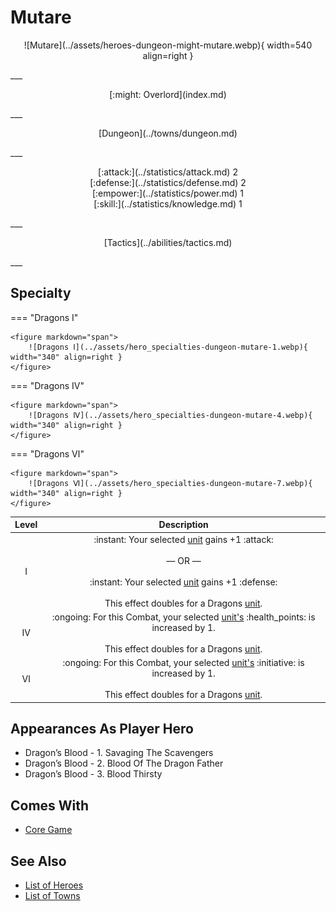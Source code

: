 # Mutare

<p style="text-align: center;" markdown>![Mutare](../assets/heroes-dungeon-might-mutare.webp){ width=540 align=right }</p>
___
<p style="text-align: center;" markdown>[:might: Overlord](index.md)</p>
___
<p style="text-align: center;" markdown>[Dungeon](../towns/dungeon.md)</p>
___

<p style="text-align: center;" markdown>[:attack:](../statistics/attack.md)&nbsp;2</br>[:defense:](../statistics/defense.md)&nbsp;2</br>[:empower:](../statistics/power.md)&nbsp;1</br>[:skill:](../statistics/knowledge.md)&nbsp;1</p>
___
<p style="text-align: center;" markdown>[Tactics](../abilities/tactics.md)</p>
___

## Specialty

=== "Dragons Ⅰ"

    <figure markdown="span">
        ![Dragons Ⅰ](../assets/hero_specialties-dungeon-mutare-1.webp){ width="340" align=right }
    </figure>

=== "Dragons Ⅳ"

    <figure markdown="span">
        ![Dragons Ⅳ](../assets/hero_specialties-dungeon-mutare-4.webp){ width="340" align=right }
    </figure>

=== "Dragons Ⅵ"

    <figure markdown="span">
        ![Dragons Ⅵ](../assets/hero_specialties-dungeon-mutare-7.webp){ width="340" align=right }
    </figure>


| Level | Description |
| :---: | :---: |
| Ⅰ | :instant: Your selected [unit](../units/index.md) gains +1 :attack:<br><br>— OR —<br><br>:instant: Your selected [unit](../units/index.md) gains +1 :defense:<br><br>This effect doubles for a Dragons [unit](../units/index.md). |
| Ⅳ | :ongoing: For this Combat, your selected [unit's](../units/index.md) :health_points: is increased by 1.<br><br>This effect doubles for a Dragons [unit](../units/index.md). |
| Ⅵ | :ongoing: For this Combat, your selected [unit's](../units/index.md) :initiative: is increased by 1.<br><br>This effect doubles for a Dragons [unit](../units/index.md). |


## Appearances As Player Hero

- Dragon’s Blood - 1. Savaging The Scavengers
- Dragon’s Blood - 2. Blood Of The Dragon Father
- Dragon’s Blood - 3. Blood Thirsty


## Comes With

- [Core Game](../content.md)


## See Also

- [List of Heroes](index.md)
- [List of Towns](../towns/index.md)

